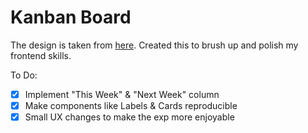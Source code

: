 # Kanban Board

The design is taken from [here](https://www.figma.com/file/HbVlYRqVxZPcbuAytZgNuq/Simple-Kanban-Board-(Community)). Created this to brush up and polish my frontend skills.


To Do:

- [x] Implement "This Week" & "Next Week" column
- [x] Make components like Labels & Cards reproducible 
- [x] Small UX changes to make the exp more enjoyable
